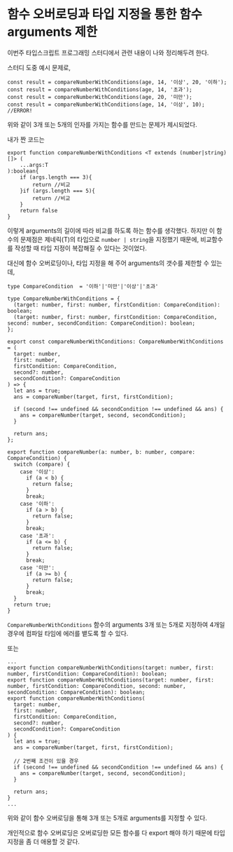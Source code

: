 # 함수 오버로딩과 타입 지정을 통한 함수 arguments 제한

이번주 타입스크립트 프로그래밍 스터디에서 관련 내용이 나와 정리해두려 한다.

스터디 도중 예시 문제로,

```tsx
const result = compareNumberWithConditions(age, 14, '이상', 20, '이하');
const result = compareNumberWithConditions(age, 14, '초과');
const result = compareNumberWithConditions(age, 20, '미만');
const result = compareNumberWithConditions(age, 14, '이상', 10); //ERROR!
```

위와 같이 3개 또는 5개의 인자를 가지는 함수를 만드는 문제가 제시되었다.

내가 짠 코드는

```tsx
export function compareNumberWithConditions <T extends (number|string)[]> (
    ...args:T
):boolean{
    if (args.length === 3){
        return //비교
    }if (args.length === 5){
        return //비교
    }
    return false
}
```

이렇게 arguments의 길이에 따라 비교를 하도록 하는 함수를 생각했다. 하지만 이 함수의 문제점은 제네릭(T)의 타입으로 `number | string`을 지정했기 때문에, 비교함수를 작성할 때 타입 지정이 복잡해질 수 있다는 것이었다.

대신에 함수 오버로딩이나, 타입 지정을 해 주어 arguments의 갯수를 제한할 수 있는데,

```tsx
type CompareCondition  = '이하'|'미만'|'이상'|'초과'

type CompareNumberWithConditions = {
  (target: number, first: number, firstCondition: CompareCondition): boolean;
  (target: number, first: number, firstCondition: CompareCondition, second: number, secondCondition: CompareCondition): boolean;
};

export const compareNumberWithConditions: CompareNumberWithConditions = (
  target: number,
  first: number,
  firstCondition: CompareCondition,
  second?: number,
  secondCondition?: CompareCondition
) => {
  let ans = true;
  ans = compareNumber(target, first, firstCondition);

  if (second !== undefined && secondCondition !== undefined && ans) {
    ans = compareNumber(target, second, secondCondition);
  }

  return ans;
};

export function compareNumber(a: number, b: number, compare: CompareCondition) {
  switch (compare) {
    case '이상':
      if (a < b) {
        return false;
      }
      break;
    case '이하':
      if (a > b) {
        return false;
      }
      break;
    case '초과':
      if (a <= b) {
        return false;
      }
      break;
    case '미만':
      if (a >= b) {
        return false;
      }
      break;
  }
  return true;
}
```

`CompareNumberWithConditions` 함수의 arguments 3개 또는 5개로 지정하여 4개일 경우에 컴파일 타임에 에러를 뱉도록 할 수 있다.

또는

```tsx
...
export function compareNumberWithConditions(target: number, first: number, firstCondition: CompareCondition): boolean;
export function compareNumberWithConditions(target: number, first: number, firstCondition: CompareCondition, second: number, secondCondition: CompareCondition): boolean;
export function compareNumberWithConditions(
  target: number,
  first: number,
  firstCondition: CompareCondition,
  second?: number,
  secondCondition?: CompareCondition
) {
  let ans = true;
  ans = compareNumber(target, first, firstCondition);

  // 2번째 조건이 있을 경우
  if (second !== undefined && secondCondition !== undefined && ans) {
    ans = compareNumber(target, second, secondCondition);
  }

  return ans;
}
...
```

위와 같이 함수 오버로딩을 통해 3개 또는 5개로 arguments를 지정할 수 있다.

개인적으로 함수 오버로딩은 오버로딩한 모든 함수를 다 export 해야 하기 때문에 타입 지정을 좀 더 애용할 것 같다.